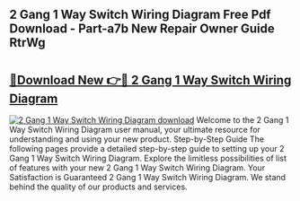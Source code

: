 ## 2 Gang 1 Way Switch Wiring Diagram Free Pdf Download - Part-a7b New Repair Owner Guide RtrWg

# <h2><a href="http://dftu81.blite.top/?on=2+Gang+1+Way+Switch+Wiring+Diagram">🔗Download New 👉🔴 2 Gang 1 Way Switch Wiring Diagram</a></h2>

[![2 Gang 1 Way Switch Wiring Diagram download](https://i.imgur.com/lujVjoI.png)](http://dftu81.blite.top/?on=2+Gang+1+Way+Switch+Wiring+Diagram)
Welcome to the 2 Gang 1 Way Switch Wiring Diagram user manual, your ultimate resource for understanding and using your new product. Step-by-Step Guide The following pages provide a detailed step-by-step guide to setting up your 2 Gang 1 Way Switch Wiring Diagram. Explore the limitless possibilities of list of features with your new 2 Gang 1 Way Switch Wiring Diagram. Your Satisfaction is Guaranteed 2 Gang 1 Way Switch Wiring Diagram. We stand behind the quality of our products and services.
